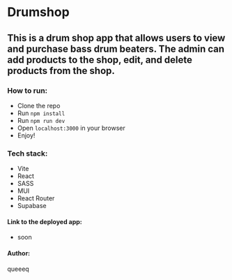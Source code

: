 # Drumshop

## This is a drum shop app that allows users to view and purchase bass drum beaters. The admin can add products to the shop, edit, and delete products from the shop.

### How to run:

- Clone the repo
- Run `npm install`
- Run `npm run dev`
- Open `localhost:3000` in your browser
- Enjoy!

### Tech stack:

- Vite
- React
- SASS
- MUI
- React Router
- Supabase

#### Link to the deployed app:

- soon

#### Author:

queeeq